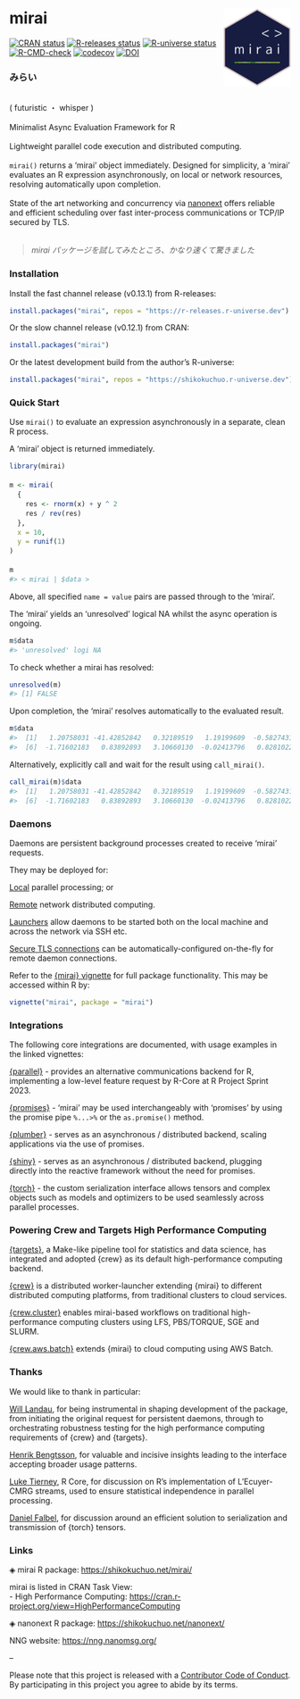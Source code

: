 
<!-- README.md is generated from README.Rmd. Please edit that file -->

# mirai <a href="https://shikokuchuo.net/mirai/" alt="mirai"><img src="man/figures/logo.png" alt="mirai logo" align="right" width="120"/></a>

<!-- badges: start -->

[![CRAN
status](https://www.r-pkg.org/badges/version/mirai?color=112d4e)](https://CRAN.R-project.org/package=mirai)
[![R-releases
status](https://img.shields.io/badge/dynamic/json?url=https%3A%2F%2Fr-releases.r-universe.dev%2Fapi%2Fpackages%2Fmirai&query=%24.Version&label=R-releases&color=112d4e)](https://r-releases.r-universe.dev/mirai)
[![R-universe
status](https://shikokuchuo.r-universe.dev/badges/mirai?color=ddcacc)](https://shikokuchuo.r-universe.dev/mirai)
[![R-CMD-check](https://github.com/shikokuchuo/mirai/workflows/R-CMD-check/badge.svg)](https://github.com/shikokuchuo/mirai/actions)
[![codecov](https://codecov.io/gh/shikokuchuo/mirai/graph/badge.svg)](https://app.codecov.io/gh/shikokuchuo/mirai)
[![DOI](https://zenodo.org/badge/459341940.svg)](https://zenodo.org/badge/latestdoi/459341940)
<!-- badges: end -->

### みらい

<br /> ( futuristic ・ whisper ) <br /><br /> Minimalist Async
Evaluation Framework for R <br /><br /> Lightweight parallel code
execution and distributed computing. <br /><br /> `mirai()` returns a
‘mirai’ object immediately. Designed for simplicity, a ‘mirai’ evaluates
an R expression asynchronously, on local or network resources, resolving
automatically upon completion. <br /><br /> State of the art networking
and concurrency via [nanonext](https://doi.org/10.5281/zenodo.7903429)
offers reliable and efficient scheduling over fast inter-process
communications or TCP/IP secured by TLS. <br /><br />

> *mirai パッケージを試してみたところ、かなり速くて驚きました*

### Installation

Install the fast channel release (v0.13.1) from R-releases:

``` r
install.packages("mirai", repos = "https://r-releases.r-universe.dev")
```

Or the slow channel release (v0.12.1) from CRAN:

``` r
install.packages("mirai")
```

Or the latest development build from the author’s R-universe:

``` r
install.packages("mirai", repos = "https://shikokuchuo.r-universe.dev")
```

### Quick Start

Use `mirai()` to evaluate an expression asynchronously in a separate,
clean R process.

A ‘mirai’ object is returned immediately.

``` r
library(mirai)

m <- mirai(
  {
    res <- rnorm(x) + y ^ 2
    res / rev(res)
  },
  x = 10,
  y = runif(1)
)

m
#> < mirai | $data >
```

Above, all specified `name = value` pairs are passed through to the
‘mirai’.

The ‘mirai’ yields an ‘unresolved’ logical NA whilst the async operation
is ongoing.

``` r
m$data
#> 'unresolved' logi NA
```

To check whether a mirai has resolved:

``` r
unresolved(m)
#> [1] FALSE
```

Upon completion, the ‘mirai’ resolves automatically to the evaluated
result.

``` r
m$data
#>  [1]   1.20758031 -41.42852842   0.32189519   1.19199609  -0.58274317
#>  [6]  -1.71602183   0.83892893   3.10660130  -0.02413796   0.82810227
```

Alternatively, explicitly call and wait for the result using
`call_mirai()`.

``` r
call_mirai(m)$data
#>  [1]   1.20758031 -41.42852842   0.32189519   1.19199609  -0.58274317
#>  [6]  -1.71602183   0.83892893   3.10660130  -0.02413796   0.82810227
```

### Daemons

Daemons are persistent background processes created to receive ‘mirai’
requests.

They may be deployed for:

[Local](https://shikokuchuo.net/mirai/articles/mirai.html#daemons-local-persistent-processes)
parallel processing; or

[Remote](https://shikokuchuo.net/mirai/articles/mirai.html#distributed-computing-remote-daemons)
network distributed computing.

[Launchers](https://shikokuchuo.net/mirai/articles/mirai.html#distributed-computing-launching-daemons)
allow daemons to be started both on the local machine and across the
network via SSH etc.

[Secure TLS
connections](https://shikokuchuo.net/mirai/articles/mirai.html#distributed-computing-tls-secure-connections)
can be automatically-configured on-the-fly for remote daemon
connections.

Refer to the [{mirai}
vignette](https://shikokuchuo.net/mirai/articles/mirai.html) for full
package functionality. This may be accessed within R by:

``` r
vignette("mirai", package = "mirai")
```

### Integrations

The following core integrations are documented, with usage examples in
the linked vignettes:

[{parallel}](https://shikokuchuo.net/mirai/articles/parallel.html) -
provides an alternative communications backend for R, implementing a
low-level feature request by R-Core at R Project Sprint 2023.

[{promises}](https://shikokuchuo.net/mirai/articles/promises.html) -
‘mirai’ may be used interchangeably with ‘promises’ by using the promise
pipe `%...>%` or the `as.promise()` method.

[{plumber}](https://shikokuchuo.net/mirai/articles/plumber.html) -
serves as an asynchronous / distributed backend, scaling applications
via the use of promises.

[{shiny}](https://shikokuchuo.net/mirai/articles/shiny.html) - serves as
an asynchronous / distributed backend, plugging directly into the
reactive framework without the need for promises.

[{torch}](https://shikokuchuo.net/mirai/articles/torch.html) - the
custom serialization interface allows tensors and complex objects such
as models and optimizers to be used seamlessly across parallel
processes.

### Powering Crew and Targets High Performance Computing

[{targets}](https://docs.ropensci.org/targets/), a Make-like pipeline
tool for statistics and data science, has integrated and adopted {crew}
as its default high-performance computing backend.

[{crew}](https://wlandau.github.io/crew/) is a distributed
worker-launcher extending {mirai} to different distributed computing
platforms, from traditional clusters to cloud services.

[{crew.cluster}](https://wlandau.github.io/crew.cluster/) enables
mirai-based workflows on traditional high-performance computing clusters
using LFS, PBS/TORQUE, SGE and SLURM.

[{crew.aws.batch}](https://wlandau.github.io/crew.aws.batch/) extends
{mirai} to cloud computing using AWS Batch.

### Thanks

We would like to thank in particular:

[Will Landau](https://github.com/wlandau/), for being instrumental in
shaping development of the package, from initiating the original request
for persistent daemons, through to orchestrating robustness testing for
the high performance computing requirements of {crew} and {targets}.

[Henrik Bengtsson](https://github.com/HenrikBengtsson/), for valuable
and incisive insights leading to the interface accepting broader usage
patterns.

[Luke Tierney](https://github.com/ltierney/), R Core, for discussion on
R’s implementation of L’Ecuyer-CMRG streams, used to ensure statistical
independence in parallel processing.

[Daniel Falbel](https://github.com/dfalbel/), for discussion around an
efficient solution to serialization and transmission of {torch} tensors.

### Links

◈ mirai R package: <https://shikokuchuo.net/mirai/>

mirai is listed in CRAN Task View: <br /> - High Performance Computing:
<https://cran.r-project.org/view=HighPerformanceComputing>

◈ nanonext R package: <https://shikokuchuo.net/nanonext/>

NNG website: <https://nng.nanomsg.org/><br />

–

Please note that this project is released with a [Contributor Code of
Conduct](https://shikokuchuo.net/mirai/CODE_OF_CONDUCT.html). By
participating in this project you agree to abide by its terms.
